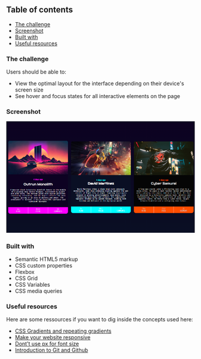 ## Table of contents

- [The challenge](#the-challenge)
- [Screenshot](#screenshot)
- [Built with](#built-with)
- [Useful resources](#useful-resources)

### The challenge

Users should be able to:

- View the optimal layout for the interface depending on their device's screen size
- See hover and focus states for all interactive elements on the page

### Screenshot

![](./Screenshot.png)

### Built with

- Semantic HTML5 markup
- CSS custom properties
- Flexbox
- CSS Grid
- CSS Variables
- CSS media queries

### Useful resources

Here are some ressources if you want to dig inside the concepts used here:

- [CSS Gradients and repeating gradients](https://www.youtube.com/watch?v=4kWHW7da4U8)
- [Make your website responsive](https://youtu.be/vQDgoQKfdzM?si=cneV8TVlS-IkCG73)
- [Dont't use px for font size](https://youtu.be/xCSw6bPXZks?si=aKObSXjdqdDQvMKT)
- [Introduction to Git and Github](https://youtu.be/8Dd7KRpKeaE?si=HBCX5wXqwfdhhNAG)
